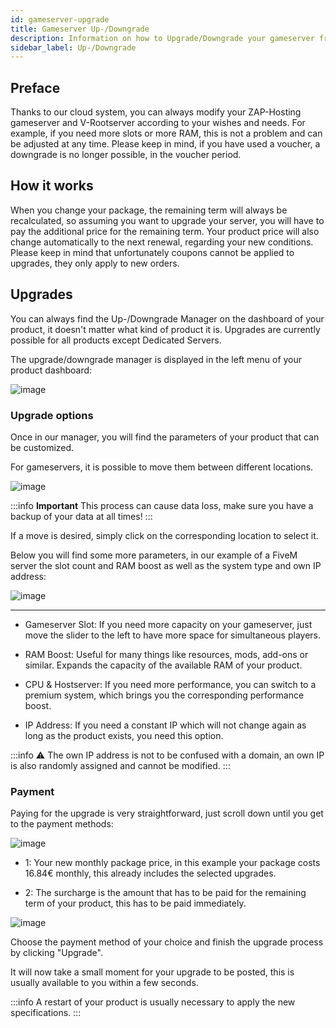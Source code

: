 ```yaml
---
id: gameserver-upgrade
title: Gameserver Up-/Downgrade
description: Information on how to Upgrade/Downgrade your gameserver from ZAP-Hosting.com - ZAP-Hosting.com documentation
sidebar_label: Up-/Downgrade
---
```


## Preface

Thanks to our cloud system, you can always modify your ZAP-Hosting gameserver and V-Rootserver according to your wishes and needs.
For example, if you need more slots or more RAM, this is not a problem and can be adjusted at any time.
Please keep in mind, if you have used a voucher, a downgrade is no longer possible, in the voucher period.

## How it works

When you change your package, the remaining term will always be recalculated, so assuming you want to upgrade your server, you will have to pay the additional price for the remaining term.
Your product price will also change automatically to the next renewal, regarding your new conditions.
Please keep in mind that unfortunately coupons cannot be applied to upgrades, they only apply to new orders.

## Upgrades

You can always find the Up-/Downgrade Manager on the dashboard of your product, it doesn't matter what kind of product it is.
Upgrades are currently possible for all products except Dedicated Servers.

The upgrade/downgrade manager is displayed in the left menu of your product dashboard:

![image](https://user-images.githubusercontent.com/26007280/189680510-35ecca36-87c6-40fc-941a-688b8139fcbd.png)

### Upgrade options

Once in our manager, you will find the parameters of your product that can be customized.

For gameservers, it is possible to move them between different locations.

![image](https://user-images.githubusercontent.com/26007280/189680537-1f4ad9b3-2906-423b-b45c-6bb03bc9f627.png)

:::info
**Important** This process can cause data loss, make sure you have a backup of your data at all times!
:::

If a move is desired, simply click on the corresponding location to select it.

Below you will find some more parameters, in our example of a FiveM server the slot count and RAM boost as well as the system type and own IP address:

![image](https://user-images.githubusercontent.com/26007280/189680574-7b1de884-e9c7-4aea-afd9-62ae5209e5e7.png)

*** 

* Gameserver Slot: If you need more capacity on your gameserver, just move the slider to the left to have more space for simultaneous players.

* RAM Boost: Useful for many things like resources, mods, add-ons or similar. Expands the capacity of the available RAM of your product.

* CPU & Hostserver: If you need more performance, you can switch to a premium system, which brings you the corresponding performance boost.

* IP Address: If you need a constant IP which will not change again as long as the product exists, you need this option.

:::info
⚠ The own IP address is not to be confused with a domain, an own IP is also randomly assigned and cannot be modified.
:::

### Payment

Paying for the upgrade is very straightforward, just scroll down until you get to the payment methods:

![image](https://user-images.githubusercontent.com/26007280/189680606-749c8008-8f85-4dc8-a61d-c0eec108e7b8.png)

* 1: Your new monthly package price, in this example your package costs 16.84€ monthly, this already includes the selected upgrades.

* 2: The surcharge is the amount that has to be paid for the remaining term of your product, this has to be paid immediately.

![image](https://user-images.githubusercontent.com/26007280/189680638-0d8b9357-f575-4e96-b519-b06e51641470.png)

Choose the payment method of your choice and finish the upgrade process by clicking "Upgrade".

It will now take a small moment for your upgrade to be posted, this is usually available to you within a few seconds.

:::info
A restart of your product is usually necessary to apply the new specifications.
:::
